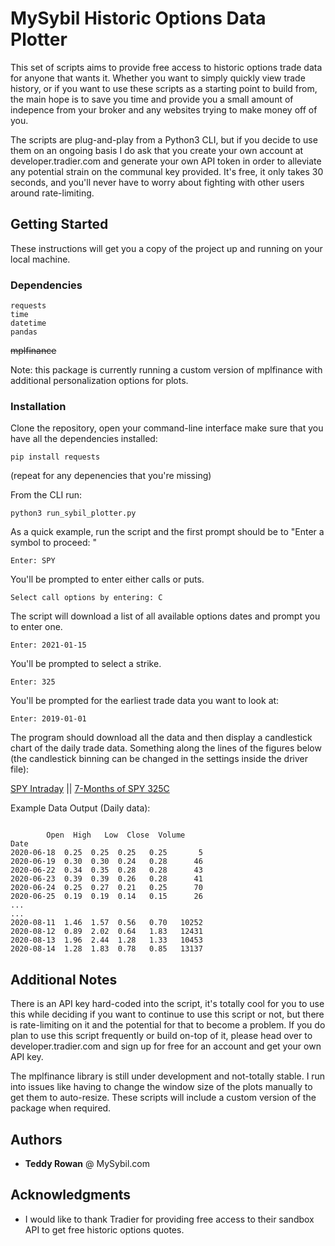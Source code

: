 # MySybil Historic Options Data Plotter

This set of scripts aims to provide free access to historic options trade data for anyone that wants it. Whether you want to simply quickly view trade history, or if you want to use these scripts as a starting point to build from, the main hope is to save you time and provide you a small amount of indepence from your broker and any websites trying to make money off of you.

The scripts are plug-and-play from a Python3 CLI, but if you decide to use them on an ongoing basis I do ask that you create your own account at developer.tradier.com and generate your own API token in order to alleviate any potential strain on the communal key provided. It's free, it only takes 30 seconds, and you'll never have to worry about fighting with other users around rate-limiting. 

## Getting Started

These instructions will get you a copy of the project up and running on your local machine.

### Dependencies
```
requests
time
datetime
pandas
```
~~mplfinance~~

Note: this package is currently running a custom version of mplfinance with additional personalization options for plots. 

### Installation

Clone the repository, open your command-line interface make sure that you have all the dependencies installed:

```
pip install requests
```

(repeat for any depenencies that you're missing)


From the CLI run:

```
python3 run_sybil_plotter.py
```

As a quick example, run the script and the first prompt should be to "Enter a symbol to proceed: "

```
Enter: SPY
```

You'll be prompted to enter either calls or puts.

```
Select call options by entering: C
```

The script will download a list of all available options dates and prompt you to enter one.
```
Enter: 2021-01-15
```

You'll be prompted to select a strike.
```
Enter: 325
```

You'll be prompted for the earliest trade data you want to look at:
```
Enter: 2019-01-01
```

The program should download all the data and then display a candlestick chart of the daily trade data. Something along the lines of the figures below (the candlestick binning can be changed in the settings inside the driver file):

[SPY Intraday](./screens/spy-intraday.png) || [7-Months of SPY 325C](./screens/spy-history.png)

Example Data Output (Daily data):

```

	    Open  High   Low  Close  Volume 
Date                                       
2020-06-18  0.25  0.25  0.25   0.25       5
2020-06-19  0.30  0.30  0.24   0.28      46
2020-06-22  0.34  0.35  0.28   0.28      43
2020-06-23  0.39  0.39  0.26   0.28      41
2020-06-24  0.25  0.27  0.21   0.25      70
2020-06-25  0.19  0.19  0.14   0.15      26
...
...
2020-08-11  1.46  1.57  0.56   0.70   10252
2020-08-12  0.89  2.02  0.64   1.83   12431
2020-08-13  1.96  2.44  1.28   1.33   10453
2020-08-14  1.28  1.83  0.78   0.85   13137
```

## Additional Notes

There is an API key hard-coded into the script, it's totally cool for you to use this while deciding if you want to continue to use this script or not, but there is rate-limiting on it and the potential for that to become a problem. If you do plan to use this script frequently or build on-top of it, please head over to developer.tradier.com and sign up for free for an account and get your own API key.

The mplfinance library is still under development and not-totally stable. I run into issues like having to change the window size of the plots manually to get them to auto-resize. These scripts will include a custom version of the package when required.

## Authors

* **Teddy Rowan** @  MySybil.com

## Acknowledgments

* I would like to thank Tradier for providing free access to their sandbox API to get free historic options quotes.
